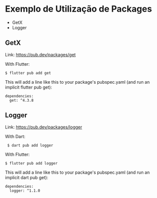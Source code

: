 # Exemplo de Utilização de Packages

 * GetX
 * Logger

## GetX

Link: https://pub.dev/packages/get

With Flutter:

```
$ flutter pub add get
```

This will add a line like this to your package's pubspec.yaml (and run an implicit flutter pub get):

```
dependencies:
  get: ^4.3.8
```

## Logger

Link: https://pub.dev/packages/logger

With Dart:

```
 $ dart pub add logger
```

With Flutter:

```
$ flutter pub add logger
```

This will add a line like this to your package's pubspec.yaml (and run an implicit dart pub get):

```
dependencies:
  logger: ^1.1.0
```